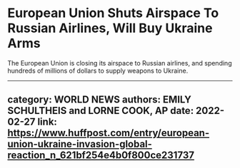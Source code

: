 # European Union Shuts Airspace To Russian Airlines, Will Buy Ukraine Arms

The European Union is closing its airspace to Russian airlines, and spending hundreds of millions of dollars to supply weapons to Ukraine.

---
category: WORLD NEWS
authors: EMILY SCHULTHEIS and LORNE COOK, AP
date: 2022-02-27
link: https://www.huffpost.com/entry/european-union-ukraine-invasion-global-reaction_n_621bf254e4b0f800ce231737
---
